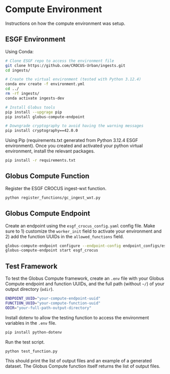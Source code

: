 # Compute Environment

Instructions on how the compute environment was setup.

## ESGF Environment

Using Conda:
```bash
# Clone ESGF repo to access the environment file
git clone https://github.com/CROCUS-Urban/ingests.git
cd ingests/

# Create the virtual environment (tested with Python 3.12.4)
conda env create -f environment.yml
cd ../
rm -rf ingests/
conda activate ingests-dev

# Install Globus tools
pip install --upgrage pip
pip install globus-compute-endpoint

# Downgrade cryptography to avoid having the warning messages
pip install cryptography==42.0.0
```

Using Pip (requirements.txt generated from Python 3.12.4 ESGF environment). Once you created and activated your python virtual environment, install the relevant packages.
```bash
pip install -r requirements.txt
```

## Globus Compute Function

Register the ESGF CROCUS ingest-wxt function.
```bash
python register_functions/gc_ingest_wxt.py
```

## Globus Compute Endpoint

Create an endpoint using the `esgf_crocus_config.yaml` config file. Make sure to 1) customize the `worker_init` field to activate your environment and 2) add the function UUIDs in the `allowed_functions` field.
```bash
globus-compute-endpoint configure --endpoint-config endpoint_configs/esgf_crocus_config.yaml esgf_crocus
globus-compute-endpoint start esgf_crocus
```

## Test Framework

To test the Globus Compute framework, create an `.env` file with your Globus Compute endpoint and function UUIDs, and the full path (without `~/`) of your output directory (`odir`).
```bash
ENDPOINT_UUID="your-compute-endpoint-uuid"
FUNCTION_UUID="your-compute-function-uuid"
ODIR="your-full-path-output-directory"
```

Install dotenv to allow the testing function to access the environment variables in the `.env` file.
```bash
pip install python-dotenv
```

Run the test script.
```bash
python test_function.py
```

This should print the list of output files and an example of a generated dataset. The Globus Compute function itself returns the list of output files.
